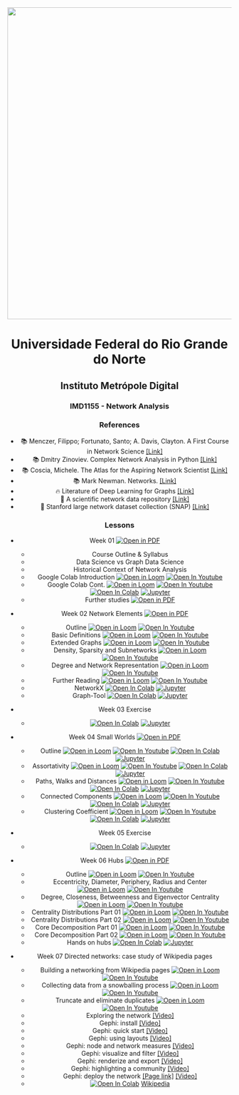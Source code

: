 <center><img width="700" src="https://drive.google.com/uc?export=view&id=1-4Ug5JFs9_5tmMfnGpLanRQIWZtF6PRn"></center>
<center>


# Universidade Federal do Rio Grande do Norte
## Instituto Metrópole Digital

### IMD1155 - Network Analysis

### References

- :books: Menczer, Filippo; Fortunato, Santo; A. Davis, Clayton. A First Course in Network Science [[Link]](https://www.cambridge.org/us/academic/subjects/physics/statistical-physics/first-course-network-science)
- :books: Dmitry Zinoviev. Complex Network Analysis in Python [[Link]](https://pragprog.com/titles/dzcnapy/complex-network-analysis-in-python/)
- :books: Coscia, Michele. The Atlas for the Aspiring Network Scientist [[Link]](https://www.networkatlas.eu/)
- :books: Mark Newman. Networks. [[Link]](https://www.amazon.com/Networks-Mark-Newman/dp/0198805098)
- :fire: Literature of Deep Learning for Graphs [[Link]](https://github.com/DeepGraphLearning/LiteratureDL4Graph)
- :mega: A scientific network data repository [[Link]](http://networkrepository.com/)
- :bookmark: Stanford large network dataset collection (SNAP) [[Link]](https://snap.stanford.edu/data/)

### Lessons

- Week 01 [![Open in PDF](https://img.shields.io/badge/-PDF-EC1C24?style=flat-square&logo=adobeacrobatreader)](https://github.com/ivanovitchm/network_analysis_2021/blob/main/week_01/week_01.pdf)
  - Course Outline & Syllabus
  - Data Science vs Graph Data Science
  - Historical Context of Network Analysis
  - Google Colab Introduction [![Open in Loom](https://img.shields.io/badge/-Video-83DA77?style=flat-square&logo=loom)](https://www.loom.com/share/8a4f0d34b3cb4d9ea04b6dcf0b3d1aca) [![Open In Youtube](https://img.shields.io/badge/-Video-ff0000?style=flat-square&logo=youtube)](https://youtu.be/qSM33kWgVU8)
  - Google Colab Cont. [![Open in Loom](https://img.shields.io/badge/-Video-83DA77?style=flat-square&logo=loom)](https://www.loom.com/share/d96cb0af7d9c4416bfe8145c93248a11) [![Open In Youtube](https://img.shields.io/badge/-Video-ff0000?style=flat-square&logo=youtube)](https://youtu.be/AR7LXN0MQhA) [![Open In Colab](https://colab.research.google.com/assets/colab-badge.svg)](http://colab.research.google.com/github/ivanovitchm/network_analysis_2021/blob/main/week_01/Python_Tutorial.ipynb) [![Jupyter](https://img.shields.io/badge/-Notebook-191A1B?style=flat-square&logo=jupyter)](https://github.com/ivanovitchm/network_analysis_2021/blob/main/week_01/Python_Tutorial.ipynb)
  - Further studies [![Open in PDF](https://img.shields.io/badge/-PDF-EC1C24?style=flat-square&logo=adobeacrobatreader)](https://github.com/ivanovitchm/network_analysis_2021/blob/main/week_01/optional.pdf)

- Week 02 Network Elements [![Open in PDF](https://img.shields.io/badge/-PDF-EC1C24?style=flat-square&logo=adobeacrobatreader)](https://github.com/ivanovitchm/network_analysis_2021/blob/main/week_02/week_02_network_elements.pdf)
  - Outline [![Open in Loom](https://img.shields.io/badge/-Video-83DA77?style=flat-square&logo=loom)](https://www.loom.com/share/d30a090f147140339cc958979e38c76b) [![Open In Youtube](https://img.shields.io/badge/-Video-ff0000?style=flat-square&logo=youtube)](https://youtu.be/WxQwA-5toj8)
  - Basic Definitions [![Open in Loom](https://img.shields.io/badge/-Video-83DA77?style=flat-square&logo=loom)](https://www.loom.com/share/38130b95c9644a14a4540c1d818e5da3) [![Open In Youtube](https://img.shields.io/badge/-Video-ff0000?style=flat-square&logo=youtube)](https://youtu.be/SzPtIoSUL5g)
  - Extended Graphs [![Open in Loom](https://img.shields.io/badge/-Video-83DA77?style=flat-square&logo=loom)](https://www.loom.com/share/7d3dcfdff501422ba29b2915ecfa4ffe) [![Open In Youtube](https://img.shields.io/badge/-Video-ff0000?style=flat-square&logo=youtube)](https://youtu.be/WM3KVLnPxxI)
  - Density, Sparsity and Subnetworks [![Open in Loom](https://img.shields.io/badge/-Video-83DA77?style=flat-square&logo=loom)](https://www.loom.com/share/feac228e694b4a31b5272012072e778f) [![Open In Youtube](https://img.shields.io/badge/-Video-ff0000?style=flat-square&logo=youtube)](https://youtu.be/Y5SJjP6-InE)
  - Degree and Network Representation [![Open in Loom](https://img.shields.io/badge/-Video-83DA77?style=flat-square&logo=loom)](https://www.loom.com/share/ffa649c95da3446793a365a7e1ec525c) [![Open In Youtube](https://img.shields.io/badge/-Video-ff0000?style=flat-square&logo=youtube)](https://youtu.be/YF072aChWHs)
  - Further Reading [![Open in Loom](https://img.shields.io/badge/-Video-83DA77?style=flat-square&logo=loom)](https://www.loom.com/share/239b000c9efd40ba86976a64d7b8b493) [![Open In Youtube](https://img.shields.io/badge/-Video-ff0000?style=flat-square&logo=youtube)](https://youtu.be/f_hqU3W51o4)
  - NetworkX [![Open In Colab](https://colab.research.google.com/assets/colab-badge.svg)](http://colab.research.google.com/github/ivanovitchm/network_analysis_2021/blob/main/week_02/networkx_network_elements.ipynb) [![Jupyter](https://img.shields.io/badge/-Notebook-191A1B?style=flat-square&logo=jupyter)](https://github.com/ivanovitchm/network_analysis_2021/blob/main/week_02/networkx_network_elements.ipynb)
  - Graph-Tool [![Open In Colab](https://colab.research.google.com/assets/colab-badge.svg)](http://colab.research.google.com/github/ivanovitchm/network_analysis_2021/blob/main/week_02/graph_tool_Network_elements.ipynb) [![Jupyter](https://img.shields.io/badge/-Notebook-191A1B?style=flat-square&logo=jupyter)](https://github.com/ivanovitchm/network_analysis_2021/blob/main/week_02/graph_tool_Network_elements.ipynb)

- Week 03 Exercise 
  - [![Open In Colab](https://colab.research.google.com/assets/colab-badge.svg)](http://colab.research.google.com/github/ivanovitchm/network_analysis_2021/blob/main/week_03/week_03_Exercise.ipynb) [![Jupyter](https://img.shields.io/badge/-Notebook-191A1B?style=flat-square&logo=jupyter)](https://github.com/ivanovitchm/network_analysis_2021/blob/main/week_03/week_03_Exercise.ipynb)

- Week 04 Small Worlds [![Open in PDF](https://img.shields.io/badge/-PDF-EC1C24?style=flat-square&logo=adobeacrobatreader)](https://github.com/ivanovitchm/network_analysis_2021/blob/main/week_04/Week%20%2304%20Small%20Worlds.pdf)
  - Outline [![Open in Loom](https://img.shields.io/badge/-Video-83DA77?style=flat-square&logo=loom)](https://www.loom.com/share/849c8c698e054999831dc58365578c96) [![Open In Youtube](https://img.shields.io/badge/-Video-ff0000?style=flat-square&logo=youtube)](https://youtu.be/90TU8HSdKjA) [![Open In Colab](https://colab.research.google.com/assets/colab-badge.svg)](http://colab.research.google.com/github/ivanovitchm/network_analysis_2021/blob/main/week_04/NetworkX.ipynb) [![Jupyter](https://img.shields.io/badge/-Notebook-191A1B?style=flat-square&logo=jupyter)](https://github.com/ivanovitchm/network_analysis_2021/blob/main/week_04/NetworkX.ipynb)
  - Assortativity [![Open in Loom](https://img.shields.io/badge/-Video-83DA77?style=flat-square&logo=loom)](https://www.loom.com/share/543cd3247270410bbcf2fcdd785a869d) [![Open In Youtube](https://img.shields.io/badge/-Video-ff0000?style=flat-square&logo=youtube)](https://youtu.be/EPF6HiCgan0) [![Open In Colab](https://colab.research.google.com/assets/colab-badge.svg)](http://colab.research.google.com/github/ivanovitchm/network_analysis_2021/blob/main/week_04/Assortativity.ipynb) [![Jupyter](https://img.shields.io/badge/-Notebook-191A1B?style=flat-square&logo=jupyter)](https://github.com/ivanovitchm/network_analysis_2021/blob/main/week_04/Assortativity.ipynb)
  - Paths, Walks and Distances [![Open in Loom](https://img.shields.io/badge/-Video-83DA77?style=flat-square&logo=loom)](https://www.loom.com/share/71c7dd54218e429090dfb331c8587e61) [![Open In Youtube](https://img.shields.io/badge/-Video-ff0000?style=flat-square&logo=youtube)](https://youtu.be/1Lhih_JSpt4) [![Open In Colab](https://colab.research.google.com/assets/colab-badge.svg)](http://colab.research.google.com/github/ivanovitchm/network_analysis_2021/blob/main/week_04/Walks%2C%20Paths%20and%20Distances.ipynb) [![Jupyter](https://img.shields.io/badge/-Notebook-191A1B?style=flat-square&logo=jupyter)](https://github.com/ivanovitchm/network_analysis_2021/blob/main/week_04/Walks%2C%20Paths%20and%20Distances.ipynb)
  - Connected Components [![Open in Loom](https://img.shields.io/badge/-Video-83DA77?style=flat-square&logo=loom)](https://www.loom.com/share/1bd9e8d7a8c7475391a96683aa3ece89) [![Open In Youtube](https://img.shields.io/badge/-Video-ff0000?style=flat-square&logo=youtube)](https://youtu.be/HD97S_JW_vw) [![Open In Colab](https://colab.research.google.com/assets/colab-badge.svg)](http://colab.research.google.com/github/ivanovitchm/network_analysis_2021/blob/main/week_04/Connected%20Components.ipynb) [![Jupyter](https://img.shields.io/badge/-Notebook-191A1B?style=flat-square&logo=jupyter)](https://github.com/ivanovitchm/network_analysis_2021/blob/main/week_04/Connected%20Components.ipynb)
  - Clustering Coefficient [![Open in Loom](https://img.shields.io/badge/-Video-83DA77?style=flat-square&logo=loom)](https://www.loom.com/share/551d589f33d542bfa39cab9101a9e400) [![Open In Youtube](https://img.shields.io/badge/-Video-ff0000?style=flat-square&logo=youtube)](https://youtu.be/OaQrokXyYF4) [![Open In Colab](https://colab.research.google.com/assets/colab-badge.svg)](http://colab.research.google.com/github/ivanovitchm/network_analysis_2021/blob/main/week_04/Clustering%20Coefficient.ipynb) [![Jupyter](https://img.shields.io/badge/-Notebook-191A1B?style=flat-square&logo=jupyter)](https://github.com/ivanovitchm/network_analysis_2021/blob/main/week_04/Clustering%20Coefficient.ipynb)
- Week 05 Exercise
  - [![Open In Colab](https://colab.research.google.com/assets/colab-badge.svg)](http://colab.research.google.com/github/ivanovitchm/network_analysis_2021/blob/main/week_05/Exercise_02.ipynb) [![Jupyter](https://img.shields.io/badge/-Notebook-191A1B?style=flat-square&logo=jupyter)](https://github.com/ivanovitchm/network_analysis_2021/blob/main/week_05/Exercise_02.ipynb)

- Week 06 Hubs [![Open in PDF](https://img.shields.io/badge/-PDF-EC1C24?style=flat-square&logo=adobeacrobatreader)](https://github.com/ivanovitchm/network_analysis_2021/blob/main/week_06/Week06.pdf)
  - Outline [![Open in Loom](https://img.shields.io/badge/-Video-83DA77?style=flat-square&logo=loom)](https://loom.com/share/5ace21389df843849a74c7b63b23563c) [![Open In Youtube](https://img.shields.io/badge/-Video-ff0000?style=flat-square&logo=youtube)](https://youtu.be/Tzsx7vUkcOA) 
  - Eccentricity, Diameter, Periphery, Radius and Center [![Open in Loom](https://img.shields.io/badge/-Video-83DA77?style=flat-square&logo=loom)](https://loom.com/share/d9429737e63d446d8207d908d23a5c06) [![Open In Youtube](https://img.shields.io/badge/-Video-ff0000?style=flat-square&logo=youtube)](https://youtu.be/ig9XKR1THuI) 
  - Degree, Closeness, Betweenness and Eigenvector Centrality [![Open in Loom](https://img.shields.io/badge/-Video-83DA77?style=flat-square&logo=loom)](https://loom.com/share/5c2f20f3bcee499eaf573ba15b6d0a32) [![Open In Youtube](https://img.shields.io/badge/-Video-ff0000?style=flat-square&logo=youtube)](https://youtu.be/I2A27uQEWeI) 
  - Centrality Distributions Part 01 [![Open in Loom](https://img.shields.io/badge/-Video-83DA77?style=flat-square&logo=loom)](https://loom.com/share/9f3687d600e347098765c8467ed4024a) [![Open In Youtube](https://img.shields.io/badge/-Video-ff0000?style=flat-square&logo=youtube)](https://youtu.be/J9Ya3FdJ7to) 
  - Centrality Distributions Part 02 [![Open in Loom](https://img.shields.io/badge/-Video-83DA77?style=flat-square&logo=loom)](https://loom.com/share/f3f75333aeca4c0f9dbcfd771047492a) [![Open In Youtube](https://img.shields.io/badge/-Video-ff0000?style=flat-square&logo=youtube)](https://youtu.be/ZBhXtnZx7t4) 
  - Core Decomposition Part 01 [![Open in Loom](https://img.shields.io/badge/-Video-83DA77?style=flat-square&logo=loom)](https://loom.com/share/02847da55f9542eeab52a483217b4074) [![Open In Youtube](https://img.shields.io/badge/-Video-ff0000?style=flat-square&logo=youtube)](https://youtu.be/ygNnt96lbM8)
  - Core Decomposition Part 02 [![Open in Loom](https://img.shields.io/badge/-Video-83DA77?style=flat-square&logo=loom)](https://loom.com/share/d2a2f63530604904ad2fe83e421c5c03) [![Open In Youtube](https://img.shields.io/badge/-Video-ff0000?style=flat-square&logo=youtube)](https://youtu.be/L2EzAMCg2l4)
  - Hands on hubs [![Open In Colab](https://colab.research.google.com/assets/colab-badge.svg)](http://colab.research.google.com/github/ivanovitchm/network_analysis_2021/blob/main/week_06/Hubs.ipynb) [![Jupyter](https://img.shields.io/badge/-Notebook-191A1B?style=flat-square&logo=jupyter)](https://github.com/ivanovitchm/network_analysis_2021/blob/main/week_06/Hubs.ipynb)

- Week 07 Directed networks: case study of Wikipedia pages
  - Building a networking from Wikipedia pages [![Open in Loom](https://img.shields.io/badge/-Video-83DA77?style=flat-square&logo=loom)](https://loom.com/share/809147c3bfd64144bc31f12929d16f0a)[![Open In Youtube](https://img.shields.io/badge/-Video-ff0000?style=flat-square&logo=youtube)](https://youtu.be/EhOhCdkgmxs) 
  - Collecting data from a snowballing process [![Open in Loom](https://img.shields.io/badge/-Video-83DA77?style=flat-square&logo=loom)](https://loom.com/share/8699a43ceb634bf9814ab4c7ce939af7)[![Open In Youtube](https://img.shields.io/badge/-Video-ff0000?style=flat-square&logo=youtube)](https://youtu.be/RdU6Kj9N_ow) 
  - Truncate and eliminate duplicates [![Open in Loom](https://img.shields.io/badge/-Video-83DA77?style=flat-square&logo=loom)](https://loom.com/share/4ae4c277a136420486a8fefba06dcdc7)[![Open In Youtube](https://img.shields.io/badge/-Video-ff0000?style=flat-square&logo=youtube)](https://youtu.be/oOgjxfW3qtQ) 
  - Exploring the network [[Video]](https://loom.com/share/a154004b87f84940b965b81dbc3b1b04)
  - Gephi: install [[Video]](https://loom.com/share/61631f96738744f1b8f7272126b95f21)
  - Gephi: quick start [[Video]](https://loom.com/share/59bad93e8d8246e480c765fde01a6d16)
  - Gephi: using layouts [[Video]](https://loom.com/share/b1037653a54646fb8fd29179442a44ff)
  - Gephi: node and network measures  [[Video]](https://loom.com/share/3098fe076c3b4ecbb0d784382767798e)
  - Gephi: visualize and filter [[Video]](https://loom.com/share/031a23a82679458aaadb5a1cd4f76b7c)
  - Gephi: renderize and export [[Video]](https://loom.com/share/3ded066b56f34436ba419867a2190209)
  - Gephi: highlighting a community [[Video]](https://loom.com/share/710458506c2a4d759cca47c571c0467f)
  - Gephi: deploy the network [[Page link]](https://ivanovitchm.github.io/network_analysis/week_07/network/) [[Video]](https://loom.com/share/f31a2996b3c0438db7fac5fb18f5a54b)
  - [![Open In Colab](https://colab.research.google.com/assets/colab-badge.svg)](http://colab.research.google.com/github/ivanovitchm/network_analysis/blob/main/week_07/Wikipedia.ipynb) [Wikipedia](https://github.com/ivanovitchm/network_analysis/blob/main/week_07/Wikipedia.ipynb)
